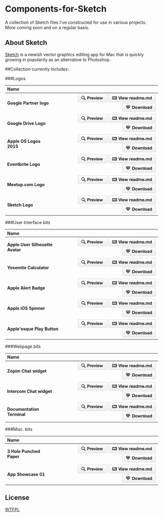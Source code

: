 # Components-for-Sketch

A collection of Sketch files I've constructed for use in various projects. More coming soon and on a regular basis.

About Sketch
------------
[Sketch](http://bohemiancoding.com/sketch/) is a newish vector graphics editing app for Mac that is quickly growing in popularity as an alternative to Photoshop. 


##Collection currently includes:

###Logos

| Name ||
| :--------------------| -----------------------------------------:|
| **Google Partner logo** | [![Preview](btn-preview.png)](https://raw.githubusercontent.com/JayHoltslander/Components-for-Sketch/master/Logos/Google-Partner/preview.jpg) [![Info](btn-readme.png)](https://github.com/JayHoltslander/Components-for-Sketch/tree/master/Logos/Google-Partner) [![Download](btn-download-sm.png)](https://github.com/JayHoltslander/Components-for-Sketch/raw/master/Logos/Google-Partner/Google-Partner.sketch)|
| **Google Drive Logo** | [![Preview](btn-preview.png)](https://raw.githubusercontent.com/JayHoltslander/Components-for-Sketch/master/Logos/Google-Drive-Logo/preview.jpg) [![Info](btn-readme.png)](https://github.com/JayHoltslander/Components-for-Sketch/tree/master/Logos/Google-Drive-Logo) [![Download](btn-download-sm.png)](https://github.com/JayHoltslander/Components-for-Sketch/raw/master/Logos/Google-Drive-Logo/Google-Drive-Logo.sketch)|
| **Apple OS Logos 2015** | [![Preview](btn-preview.png)](https://raw.githubusercontent.com/JayHoltslander/Components-for-Sketch/master/Logos/Apple-OS-Logos-2015/preview.jpg) [![Info](btn-readme.png)](https://github.com/JayHoltslander/Components-for-Sketch/tree/master/Logos/Apple-OS-Logos-2015) [![Download](btn-download-sm.png)](https://github.com/JayHoltslander/Components-for-Sketch/raw/master/Logos/Apple-OS-Logos-2015/Apple-OS-Logos-2015.sketch)|
| **Eventbrite Logo** | [![Preview](btn-preview.png)](https://raw.githubusercontent.com/JayHoltslander/Components-for-Sketch/master/Logos/Eventbrite-Logo/preview.jpg) [![Info](btn-readme.png)](https://github.com/JayHoltslander/Components-for-Sketch/tree/master/Logos/Eventbrite-Logo) [![Download](btn-download-sm.png)](https://github.com/JayHoltslander/Components-for-Sketch/raw/master/Logos/Eventbrite-Logo/Eventbrite-Logo.sketch)|
| **Meetup.com Logo** | [![Preview](btn-preview.png)](https://raw.githubusercontent.com/JayHoltslander/Components-for-Sketch/master/Logos/Meetup-Logo/preview.jpg) [![Info](btn-readme.png)](https://github.com/JayHoltslander/Components-for-Sketch/tree/master/Logos/Meetup-Logo) [![Download](btn-download-sm.png)](https://github.com/JayHoltslander/Components-for-Sketch/raw/master/Logos/Meetup-Logo/Meetup-Logo.sketch)|
| **Sketch Logo** | [![Preview](btn-preview.png)](https://raw.githubusercontent.com/JayHoltslander/Components-for-Sketch/master/Logos/Sketch-Logo/preview.jpg) [![Info](btn-readme.png)](https://github.com/JayHoltslander/Components-for-Sketch/tree/master/Logos/Sketch-Logo) [![Download](btn-download-sm.png)](https://github.com/JayHoltslander/Components-for-Sketch/raw/master/Logos/Sketch-Logo/Sketch-Logo.sketch)|

###User Interface bits

| Name ||
| :--------------------| -----------------------------------------:|
| **Apple User Silhouette Avatar** | [![Preview](btn-preview.png)](https://raw.githubusercontent.com/JayHoltslander/Components-for-Sketch/master/User-Silhouette-Avatar/preview.jpg) [![Info](btn-readme.png)](https://github.com/JayHoltslander/Components-for-Sketch/tree/master/User-Silhouette-Avatar) [![Download](btn-download-sm.png)](https://github.com/JayHoltslander/Components-for-Sketch/raw/master/User-Silhouette-Avatar/User-Silhouette-Avatar.sketch)|
| **Yosemite Calculator** | [![Preview](btn-preview.png)](https://raw.githubusercontent.com/JayHoltslander/Components-for-Sketch/master/Yosemite-Calculator/preview.jpg) [![Info](btn-readme.png)](https://github.com/JayHoltslander/Components-for-Sketch/tree/master/Yosemite-Calculator) [![Download](btn-download-sm.png)](https://github.com/JayHoltslander/Components-for-Sketch/raw/master/Yosemite-Calculator/Yosemite-Calculator.sketch)|
| **Apple Alert Badge** | [![Preview](btn-preview.png)](https://raw.githubusercontent.com/JayHoltslander/Components-for-Sketch/master/Apple-Alert-Badge/preview.jpg) [![Info](btn-readme.png)](https://github.com/JayHoltslander/Components-for-Sketch/tree/master/Apple-Alert-Badge) [![Download](btn-download-sm.png)](https://github.com/JayHoltslander/Components-for-Sketch/raw/master/Apple-Alert-Badge/Apple-Alert-Badge.sketch)|
| **Apple iOS Spinner** | [![Preview](btn-preview.png)](https://raw.githubusercontent.com/JayHoltslander/Components-for-Sketch/master/iOS-Spinner/preview.jpg) [![Info](btn-readme.png)](https://github.com/JayHoltslander/Components-for-Sketch/tree/master/iOS-Spinner) [![Download](btn-download-sm.png)](https://github.com/JayHoltslander/Components-for-Sketch/raw/master/iOS-Spinner/iOS-Spinner.sketch)|
| **Apple'esque Play Button** | [![Preview](btn-preview.png)](https://raw.githubusercontent.com/JayHoltslander/Components-for-Sketch/master/Apple-Play-Button/preview.jpg) [![Info](btn-readme.png)](https://github.com/JayHoltslander/Components-for-Sketch/tree/master/Apple-Play-Button) [![Download](btn-download-sm.png)](https://github.com/JayHoltslander/Components-for-Sketch/raw/master/Apple-Play-Button/Apple-Play-Button.sketch)|

###Webpage bits

| Name ||
| :--------------------| -----------------------------------------:|
| **Zopim Chat widget** | [![Preview](btn-preview.png)](https://raw.githubusercontent.com/JayHoltslander/Components-for-Sketch/master/Zopim-Chat-Widget/preview.jpg) [![Info](btn-readme.png)](https://github.com/JayHoltslander/Components-for-Sketch/tree/master/Zopim-Chat-Widget) [![Download](btn-download-sm.png)](https://github.com/JayHoltslander/Components-for-Sketch/raw/master/Zopim-Chat-Widget/Zopim-Chat-Widget.sketch)|
| **Intercom Chat widget** | [![Preview](btn-preview.png)](https://raw.githubusercontent.com/JayHoltslander/Components-for-Sketch/master/Intercom-Chat-Widget/preview.jpg) [![Info](btn-readme.png)](https://github.com/JayHoltslander/Components-for-Sketch/tree/master/Intercom-Chat-Widget) [![Download](btn-download-sm.png)](https://github.com/JayHoltslander/Components-for-Sketch/raw/master/Intercom-Chat-Widget/Intercom-Chat-Widget.sketch)|
| **Documentation Terminal** | [![Preview](btn-preview.png)](https://raw.githubusercontent.com/JayHoltslander/Components-for-Sketch/master/Documentation-Terminal/preview.jpg) [![Info](btn-readme.png)](https://github.com/JayHoltslander/Components-for-Sketch/tree/master/Documentation-Terminal) [![Download](btn-download-sm.png)](https://github.com/JayHoltslander/Components-for-Sketch/raw/master/Documentation-Terminal/Documentation-Terminal.sketch)|

###Misc. bits

| Name ||
| :--------------------| -----------------------------------------:|
| **3 Hole Punched Paper** | [![Preview](btn-preview.png)](https://raw.githubusercontent.com/JayHoltslander/Components-for-Sketch/master/3-Hole-Paper/preview.jpg) [![Info](btn-readme.png)](https://github.com/JayHoltslander/Components-for-Sketch/tree/master/3-Hole-Paper) [![Download](btn-download-sm.png)](https://github.com/JayHoltslander/Components-for-Sketch/raw/master/3-Hole-Paper/3-Hole-Paper.sketch)|
| **App Showcase 01** | [![Preview](btn-preview.png)](https://raw.githubusercontent.com/JayHoltslander/Components-for-Sketch/master/App-Showcase-01/preview.jpg) [![Info](btn-readme.png)](https://github.com/JayHoltslander/Components-for-Sketch/tree/master/App-Showcase-01) [![Download](btn-download-sm.png)](https://github.com/JayHoltslander/Components-for-Sketch/raw/master/App-Showcase-01/App-Showcase-01.sketch)|

License
------------
[WTFPL](http://www.wtfpl.net/)